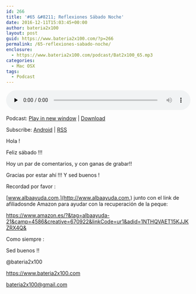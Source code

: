 ```yaml
---
id: 266
title: '#65 &#8211; Reflexiones Sábado Noche'
date: 2016-12-11T15:03:45+00:00
author: bateria2x100
layout: post
guid: https://www.bateria2x100.com/?p=266
permalink: /65-reflexiones-sabado-noche/
enclosure:
  - https://www.bateria2x100.com/podcast/Bat2x100_65.mp3
categories:
  - Mac OSX
tags:
  - Podcast
---
```

<div class="powerpress_player" id="powerpress_player_5914">
  <audio class="wp-audio-shortcode" id="audio-266-67" preload="none" style="width: 100%;" controls="controls"><source type="audio/mpeg" src="https://www.bateria2x100.com/podcast/Bat2x100_65.mp3?_=67" /><a href="https://www.bateria2x100.com/podcast/Bat2x100_65.mp3">https://www.bateria2x100.com/podcast/Bat2x100_65.mp3</a></audio>
</div>

<p class="powerpress_links powerpress_links_mp3">
  Podcast: <a href="https://www.bateria2x100.com/podcast/Bat2x100_65.mp3" class="powerpress_link_pinw" target="_blank" title="Play in new window" onclick="return powerpress_pinw('https://www.bateria2x100.com/?powerpress_pinw=266-podcast');" rel="nofollow">Play in new window</a> | <a href="https://www.bateria2x100.com/podcast/Bat2x100_65.mp3" class="powerpress_link_d" title="Download" rel="nofollow" download="Bat2x100_65.mp3">Download</a>
</p>

<p class="powerpress_links powerpress_subscribe_links">
  Subscribe: <a href="https://subscribeonandroid.com/www.bateria2x100.com/feed/podcast/" class="powerpress_link_subscribe powerpress_link_subscribe_android" title="Subscribe on Android" rel="nofollow">Android</a> | <a href="https://www.bateria2x100.com/feed/podcast/" class="powerpress_link_subscribe powerpress_link_subscribe_rss" title="Subscribe via RSS" rel="nofollow">RSS</a>
</p>

Hola ! 
  
Feliz sábado !!!
  
Hoy un par de comentarios, y con ganas de grabar!!

Gracias por estar ahí !!! Y sed buenos !

Recordad por favor :

[www.albaayuda.com,](http://www.albaayuda.com,) junto con el link de afiliadosnde Amazon para ayudar con la recuperación de la peque:

<https://www.amazon.es/?&tag=albaayuda-21&camp=4586&creative=670922&linkCode=ur1&adid=1NTHQVAET15KJJKZRX4Q&>

Como siempre : 

Sed buenos !! 

@bateria2x100
  
<https://www.bateria2x100.com>
  
<bateria2x100@gmail.com>